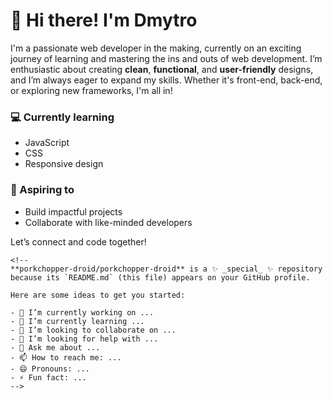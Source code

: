# 👋 Hi there! I'm Dmytro

I'm a passionate web developer in the making, currently on an exciting journey of learning and mastering the ins and outs of web development. I’m enthusiastic about creating **clean**, **functional**, and **user-friendly** designs, and I’m always eager to expand my skills. Whether it's front-end, back-end, or exploring new frameworks, I'm all in!  

### 💻 Currently learning
- JavaScript
- CSS
- Responsive design

### 🚀 Aspiring to
- Build impactful projects
- Collaborate with like-minded developers

Let’s connect and code together!
```
<!--
**porkchopper-droid/porkchopper-droid** is a ✨ _special_ ✨ repository because its `README.md` (this file) appears on your GitHub profile.

Here are some ideas to get you started:

- 🔭 I’m currently working on ...
- 🌱 I’m currently learning ...
- 👯 I’m looking to collaborate on ...
- 🤔 I’m looking for help with ...
- 💬 Ask me about ...
- 📫 How to reach me: ...
- 😄 Pronouns: ...
- ⚡ Fun fact: ...
-->
